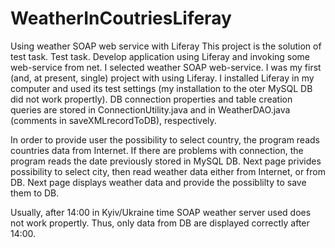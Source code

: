 # WeatherInCoutriesLiferay
Using weather SOAP web service with Liferay
This project is the solution of test task.
Test task. Develop application using Liferay and invoking some web-service from net.
I selected weather SOAP web-service. I was my first (and, at present, single) project with using Liferay.
I installed Liferay in my computer and used its test settings (my installation to the oter MySQL DB did not work propertly).
DB connection properties and table creation queries are stored in ConnectionUtility.java and in WeatherDAO.java (comments in saveXMLrecordToDB), respectively.

In order to provide user the possibility to select country, the program reads countries data from Internet. 
If there are problems with connection, the program reads the date previously stored in MySQL DB.
Next page privides possibility to select city, then read weather data either from Internet, or from DB.
Next page displays weather data and provide the possiblilty to save them to DB. 

Usually, after 14:00 in Kyiv/Ukraine time SOAP weather server used does not work propertly. 
Thus, only data from DB are displayed correctly after 14:00.
